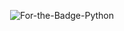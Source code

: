 <p align="center">
  <img alt="For-the-Badge-Python" src="https://forthebadge.com/images/badges/made-with-javascript.svg">
  
</p>
